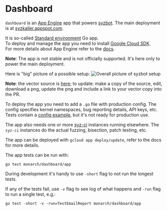 # Dashboard

`dashboard` is an [App Engine](https://cloud.google.com/appengine) app that powers [syzbot](/docs/syzbot.md).
The main deployment is at [syzkaller.appspot.com](https://syzkaller.appspot.com).

It is so-called [Standard environment](https://cloud.google.com/appengine/docs/standard) Go app.\
To deploy and manage the app you need to install [Google Cloud SDK](https://cloud.google.com/sdk/install).\
For more details about App Engine refer to the [docs](https://cloud.google.com/appengine/docs/standard/go/).

**Note**: The app is not stable and is not officially supported. It's here only to power the main deployment.

Here is "big" picture of a possible setup:
![Overall picture of syzbot setup](/docs/syzbot_architecture.png)

**Note**: the vector source is [here](https://docs.google.com/drawings/d/16EdqYrWD4PWD2nV_PoDPvC5VPry2H40Sm8Min-RtDdA);
to update: make a copy of the source, edit, download a png, update the png and include a link to your vector copy into the PR.

To deploy the app you need to add a `.go` file with production config. The config specifies kernel namespaces,
bug reporting details, API keys, etc. Tests contain a [config example](app_test.go), but it's not ready for
production use.

The app also needs one or more [syz-ci](/syz-ci/syz-ci.go) instances running elsewhere. The `syz-ci` instances
do the actual fuzzing, bisection, patch testing, etc.

The app can be deployed with `gcloud app deploy/update`, refer to the docs for more details.

The app tests can be run with:
```
go test monarch/dashboard/app
```
During development it's handy to use `-short` flag to not run the longest tests.

If any of the tests fail, use `-v` flag to see log of what happens and `-run` flag
to run a single test, e.g.:
```
go test -short -v -run=TestEmailReport monarch/dashboard/app
```

